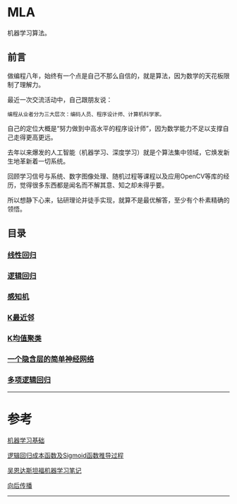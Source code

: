 # MLA
机器学习算法。

## 前言
做编程八年，始终有一个点是自己不那么自信的，就是算法，因为数学的天花板限制了理解力。

最近一次交流活动中，自己跟朋友说：

	编程从业者分为三大层次：编码人员、程序设计师、计算机科学家。

自己的定位大概是“努力做到中高水平的程序设计师”，因为数学能力不足以支撑自己走得更高更远。

去年以来爆发的人工智能（机器学习、深度学习）就是个算法集中领域，它焕发新生地革新着一切系统。

回顾学习信号与系统、数字图像处理、随机过程等课程以及应用OpenCV等库的经历，觉得很多东西都是闻名而不解其意、知之却未得乎要。

所以想静下心来，钻研理论并徒手实现，就算不是最优解答，至少有个朴素精确的领悟。

## 目录

### [线性回归](./线性回归.ipynb)
### [逻辑回归](./逻辑回归.ipynb)
### [感知机](./感知机.ipynb)
### [K最近邻](./K最近邻.ipynb)
### [K均值聚类](./K均值聚类.ipynb)
### [一个隐含层的简单神经网络](./一个隐含层的简单神经网络.ipynb)
### [多项逻辑回归](./多项逻辑回归.ipynb)

---
# 参考
[机器学习基础][0]

[逻辑回归成本函数及Sigmoid函数推导过程][1]

[吴恩达斯坦福机器学习笔记][2]

[向后传播][3]

---
[0]: https://github.com/zotroneneis/machine_learning_basics  "美女研究生大作"
[1]: https://stats.stackexchange.com/questions/278771/how-is-the-cost-function-from-logistic-regression-derivated "逻辑回归成本函数推导过程"
[2]: https://github.com/yoyoyohamapi/mit-ml "公开在Coursera上的"
[3]: https://mattmazur.com/2015/03/17/a-step-by-step-backpropagation-example/ "向后传播演算"